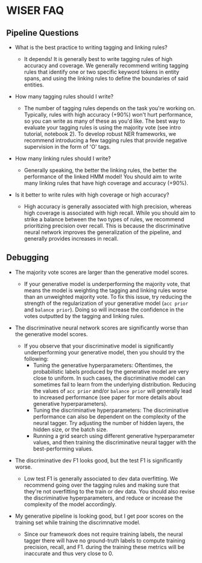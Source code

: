 # WISER FAQ
## Pipeline Questions

- What is the best practice to writing tagging and linking rules?
    - It depends! It is generally best to write tagging rules of high accuracy and coverage.
       We generally recommend writing tagging rules that identify one or two specific keyword tokens in entity spans, 
       and using the linking rules to define the boundaries of said entities.  
 
- How many tagging rules should I write?
    - The number of tagging rules depends on the task you're working on. 
    Typically, rules with high accuracy (+90%) won't hurt performance, so you can write as many of these as you'd like.
    The best way to evaluate your tagging rules is using the majority vote (see intro tutorial, notebook 2).
    To develop robust NER frameworks, we recommend introducing a few tagging rules that provide negative supervision 
    in the form of 'O' tags.

- How many linking rules should I write?
  - Generally speaking, the better the linking rules, the better the performance of the linked HMM model! 
  You should aim to write many linking rules that have high coverage and accuracy (+90%). 

- Is it better to write rules with high coverage or high accuracy?
  - High accuracy is generally associated with high precision, whereas high coverage is associated with high recall.
  While you should aim to strike a balance between the two types of rules, we recommend prioritizing precision over recall.
  This is because the discriminative neural network improves the generalization of the pipeline, 
  and generally provides increases in recall. 

## Debugging

- The majority vote scores are larger than the generative model scores. 
    - If your generative model is underperforming the majority vote, that means the model is weighting
    the tagging and linking rules worse than an unweighted majority vote. 
    To fix this issue, try reducing the strength of the regularization of your generative model 
    (``acc prior`` and ``balance prior``).
    Doing so will increase the confidence in the votes outputted by the tagging and linking rules.
    
- The discriminative neural network scores are significantly worse than the generative model scores.
    - If you observe that your discriminative model is significantly underperforming your generative model,
    then you should try the following:
        - Tuning the generative hyperparameters: 
        Oftentimes, the probabilistic labels produced by the generative model are very close to uniform. 
        In such cases, the discriminative model can sometimes fail to learn from the underlying distribution. 
        Reducing the values of ``acc prior`` and/or ``balance prior`` will generally lead to increased performance 
        (see paper for more details about generative hyperparameters).
        - Tuning the discriminative hyperparameters: 
        The discriminative performance can also be dependent on the complexity of the neural tagger. 
        Try adjusting the number of hidden layers, the hidden size, or the batch size.
        - Running a grid search using different generative hyperparameter values, and then training the discriminative 
        neural tagger with the best-performing values. 
        
- The discriminative dev F1 looks good, but the test F1 is significantly worse.
    - Low test F1 is generally associated to dev data overfitting. 
    We recommend going over the tagging rules and making sure that they're not overfitting to the train or dev data.
    You should also revise the discriminative hyperparameters,
    and reduce or increase the complexity of the model accordingly.
  
- My generative pipeline is looking good, but I get poor scores on the training set while training the discrimnative model.
    - Since our framework does not require training labels, the neural tagger there will have no ground-truth labels to 
    compute training precision, recall, and F1. during the training these metrics will be inaccurate and thus very close to     0.

 
